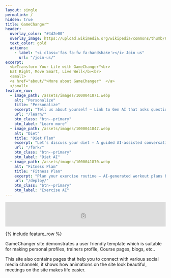 ```yaml
---
layout: single
permalink: /
hidden: true
title: GameChanger™ 
header:
  overlay_color: "#4d2e00"
  overlay_image: https://upload.wikimedia.org/wikipedia/commons/thumb/6/65/Yoga4Love_Freedom_Gratitude.jpg/1280px-Yoga4Love_Freedom_Gratitude.jpg
  text_color: gold
  actions:
    - label: "<i class='fas fa-fw fa-handshake'></i> Join us"
      url: "/join-us/"
excerpt:
  <b>Transform Your Life with GameChanger™<br>
  Eat Right, Move Smart, Live Well</b><br>
  <small>
  <a href="about/">More about GameChanger™  </a>
  </small>
feature_row:
  - image_path: /assets/images/1000041871.webp
    alt: "Personalize"
    title: "Personalize"
    excerpt: "Tell us about yourself – Link to Gen AI that asks questions about their lifestyle, preferences, and goals.<br><br><br>"
    url: "/learn/"
    btn_class: "btn--primary"
    btn_label: "Learn more"
  - image_path: /assets/images/1000041847.webp
    alt: "Diet"
    title: "Diet Plan"
    excerpt: "Let’s discuss your diet – A guided AI-assisted conversation for personalized nutrition advice.<br><br><br>"
    url: "/fork/"
    btn_class: "btn--primary"
    btn_label: "Diet AI"
  - image_path: /assets/images/1000041870.webp
    alt: "Fitness Plam"
    title: "Fitness Plan"
    excerpt: "Plan your exercise routine – AI-generated workout plans based on user preferences and fitness level.<br><br><br>"
    url: "/deploy/"
    btn_class: "btn--primary"
    btn_label: "Exercise AI"      
---
```


<iframe allowfullscreen="false" frameborder="0" mozallowfullscreen="false" src="https://docs.google.com/presentation/d/e/2PACX-1vT5K9ijpA0fuuS4OJTQMwoMaQrZm5dMCXisLRBgVzxQ7I5312_uHAqZvvJIA_5KRrG02t45MotrTj_a/embed?start=true&loop=true&delayms=300&rm=minimal" webkitallowfullscreen="false" width="100%" height="77"></iframe>

{% include feature_row %}

GameChanger site demonstrates a user friendly template which is suitable for making personal profiles, trainers profile, Course pages, blogs, etc..

This site also contains pages that help you to connect with various social media channels, it shows how animations on the site look beautiful, meetings on the site makes life easier.

